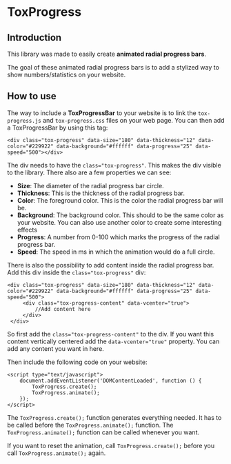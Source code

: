 # ToxProgress
## Introduction

This library was made to easily create **animated radial progress bars**.

The goal of these animated radial progress bars is to add a stylized way to show numbers/statistics on your website.

## How to use

The way to include a **ToxProgressBar** to your website is to link the `tox-progress.js` and `tox-progress.css` files on your web page. You can then add a ToxProgressBar by using this tag:

```
<div class="tox-progress" data-size="180" data-thickness="12" data-color="#229922" data-background="#ffffff" data-progress="25" data-speed="500"></div>
```

The div needs to have the `class="tox-progress"`. This makes the div visible to the library. There also are a few properties we can see:
- **Size**: The diameter of the radial progress bar circle.
- **Thickness**: This is the thickness of the radial progress bar.
- **Color**: The foreground color. This is the color the radial progress bar will be.
- **Background**: The background color. This should to be the same color as your website. You can also use another color to create some interesting effects
- **Progress**: A number from 0-100 which marks the progress of the radial progress bar.
- **Speed**: The speed in ms in which the animation would do a full circle.

There is also the possibility to add content inside the radial progress bar. Add this div inside the `class="tox-progress"` div:

```
<div class="tox-progress" data-size="180" data-thickness="12" data-color="#229922" data-background="#ffffff" data-progress="25" data-speed="500">
     <div class="tox-progress-content" data-vcenter="true">
         //Add content here
     </div>
 </div>
 ```

So first add the `class="tox-progress-content"` to the div. If you want this content vertically centered add the `data-vcenter="true"` property. You can add any content you want in here.

Then include the following code on your website:

```
<script type="text/javascript">
    document.addEventListener('DOMContentLoaded', function () {
        ToxProgress.create();
        ToxProgress.animate();
    });
</script>
```

The `ToxProgress.create();` function generates everything needed. It has to be called before the `ToxProgress.animate();` function. The `ToxProgress.animate();` function can be called whenever you want.

If you want to reset the animation, call `ToxProgress.create();` before you call `ToxProgress.animate();` again.

